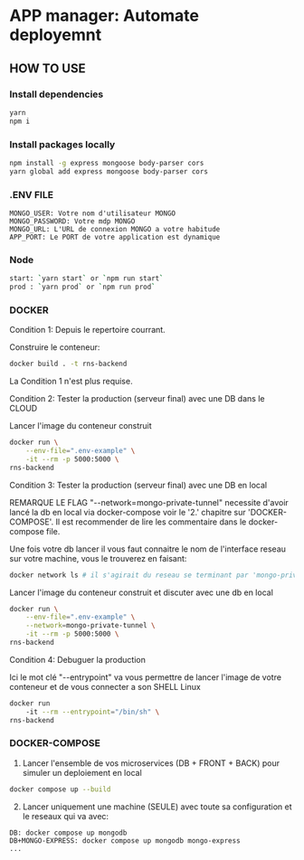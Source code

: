 # APP manager: Automate deployemnt 

## HOW TO USE

### Install dependencies

```bash
yarn
npm i
```

### Install packages locally

```bash
npm install -g express mongoose body-parser cors
yarn global add express mongoose body-parser cors
```

### .ENV FILE

```bahs
MONGO_USER: Votre nom d'utilisateur MONGO
MONGO_PASSWORD: Votre mdp MONGO
MONGO_URL: L'URL de connexion MONGO a votre habitude
APP_PORT: Le PORT de votre application est dynamique
```

### Node 

```bash
start: `yarn start` or `npm run start`
prod : `yarn prod` or `npm run prod`
```

### DOCKER

Condition 1: Depuis le repertoire courrant. 

Construire le conteneur:
```bash
docker build . -t rns-backend
```

La Condition 1 n'est plus requise.

Condition 2: Tester la production (serveur final) avec une DB dans le CLOUD

Lancer l'image du conteneur construit
```bash
docker run \
    --env-file=".env-example" \
    -it --rm -p 5000:5000 \
rns-backend
```

Condition 3: Tester la production (serveur final) avec une DB en local

REMARQUE LE FLAG "--network=mongo-private-tunnel" necessite d'avoir lancé la db en local via docker-compose voir le '2.' chapitre sur 'DOCKER-COMPOSE'. Il est recommender de lire les commentaire dans le docker-compose file.

Une fois votre db lancer il vous faut connaitre le nom de l'interface reseau sur votre machine, vous le trouverez en faisant:

```bash
docker network ls # il s'agirait du reseau se terminant par 'mongo-private-tunnel'
```

Lancer l'image du conteneur construit et discuter avec une db en local
```bash
docker run \
    --env-file=".env-example" \
    --network=mongo-private-tunnel \
    -it --rm -p 5000:5000 \
rns-backend
```


Condition 4: Debuguer la production

Ici le mot clé "--entrypoint" va vous permettre de lancer l'image de votre conteneur et de vous connecter a son SHELL Linux 
```bash
docker run 
    -it --rm --entrypoint="/bin/sh" \
rns-backend
```

### DOCKER-COMPOSE

1. Lancer l'ensemble de vos microservices (DB + FRONT + BACK) pour simuler un deploiement en local

```bash
docker compose up --build
```

2. Lancer uniquement une machine (SEULE) avec toute sa configuration et le reseaux qui va avec:
```
DB: docker compose up mongodb
DB+MONGO-EXPRESS: docker compose up mongodb mongo-express
...
```